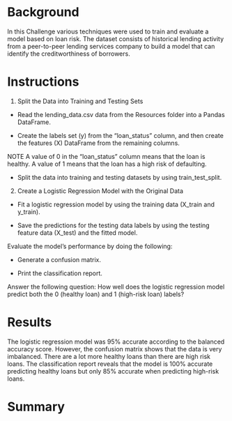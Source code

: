 #  Background


In this Challenge various techniques were used to train and evaluate a model based on loan risk. The dataset consists of historical lending activity from a peer-to-peer lending services company to build a model that can identify the creditworthiness of borrowers.

#  Instructions


1. Split the Data into Training and Testing Sets


-  Read the lending_data.csv data from the Resources folder into a Pandas DataFrame.

-  Create the labels set (y) from the “loan_status” column, and then create the features (X) DataFrame from the remaining columns.

NOTE
A value of 0 in the “loan_status” column means that the loan is healthy. A value of 1 means that the loan has a high risk of defaulting.

- Split the data into training and testing datasets by using train_test_split.

2. Create a Logistic Regression Model with the Original Data


- Fit a logistic regression model by using the training data (X_train and y_train).

- Save the predictions for the testing data labels by using the testing feature data (X_test) and the fitted model.

Evaluate the model’s performance by doing the following:

- Generate a confusion matrix.

- Print the classification report.

Answer the following question: How well does the logistic regression model predict both the 0 (healthy loan) and 1 (high-risk loan) labels?

#  Results

The logistic regression model was 95% accurate according to the balanced accuracy score. However, the confusion matrix shows that the data is very imbalanced. There are a lot more healthy loans than there are high risk loans. The classification report reveals that the model is 100% accurate predicting healthy loans but only 85% accurate when predicting high-risk loans.

# Summary
